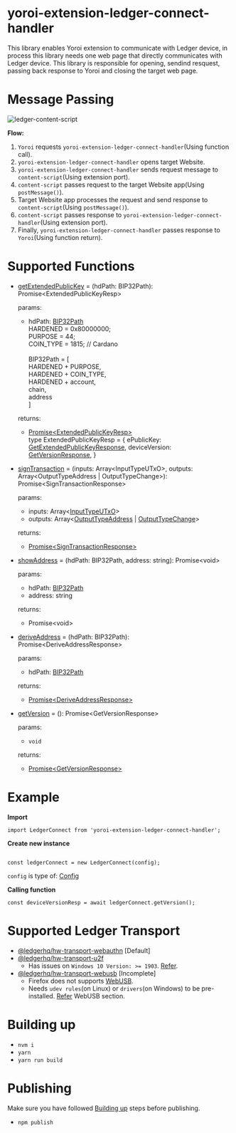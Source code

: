 # yoroi-extension-ledger-connect-handler
This library enables Yoroi extension to communicate with Ledger device, in process this library needs one web page that directly communicates with Ledger device.
This library is responsible for opening, sendind resquest, passing back response to Yoroi and closing the target web page.

# Message Passing
![ledger-content-script](https://user-images.githubusercontent.com/19986226/66384568-f77fff00-e9f9-11e9-9d1d-dfe4b8afc5fc.png)

**Flow:**
1. `Yoroi` requests `yoroi-extension-ledger-connect-handler`(Using function call).
2. `yoroi-extension-ledger-connect-handler` opens target Website.
3. `yoroi-extension-ledger-connect-handler` sends request message to `content-script`(Using extension port).
4. `content-script` passes request to the target Website app(Using `postMessage()`).
5. Target Website app processes the request and send response to `content-script`(Using `postMessage()`).
6. `content-script` passes response to `yoroi-extension-ledger-connect-handler`(Using extension port).
7. Finally, `yoroi-extension-ledger-connect-handler` passes response to `Yoroi`(Using function return).

# Supported Functions
- [getExtendedPublicKey](https://github.com/Emurgo/yoroi-extension-ledger-connect-handler/blob/a130d213ce4bfbb4f51e90d44345d2c32aab825b/src/ledgerConnect.js#L56) = (hdPath: BIP32Path): Promise\<ExtendedPublicKeyResp\>

  params:
  - hdPath: [BIP32Path](https://github.com/cardano-foundation/ledgerjs-hw-app-cardano/blob/ac3ee1345506ab343a7159ebbcec8e616f8ac5d9/src/Ada.js#L38)<br>
  HARDENED = 0x80000000;<br>
  PURPOSE = 44;<br>
  COIN_TYPE = 1815; // Cardano<br><br>
  BIP32Path = [<br>
    HARDENED + PURPOSE,<br>
    HARDENED + COIN_TYPE,<br>
    HARDENED + account,<br>
    chain,<br>
    address<br>
  ]

  returns:
  - [Promise\<ExtendedPublicKeyResp\>](https://github.com/Emurgo/yoroi-extension-ledger-connect-handler/blob/a130d213ce4bfbb4f51e90d44345d2c32aab825b/src/types.js#L39)<br>
  type ExtendedPublicKeyResp = {
    ePublicKey: [GetExtendedPublicKeyResponse](https://github.com/cardano-foundation/ledgerjs-hw-app-cardano/blob/ac3ee1345506ab343a7159ebbcec8e616f8ac5d9/src/Ada.js#L71),
    deviceVersion: [GetVersionResponse](https://github.com/cardano-foundation/ledgerjs-hw-app-cardano/blob/ac3ee1345506ab343a7159ebbcec8e616f8ac5d9/src/Ada.js#L60),
  }

- [signTransaction](https://github.com/Emurgo/yoroi-extension-ledger-connect-handler/blob/a130d213ce4bfbb4f51e90d44345d2c32aab825b/src/ledgerConnect.js#L96) = (inputs: Array\<InputTypeUTxO>, outputs: Array<OutputTypeAddress | OutputTypeChange\>): Promise\<SignTransactionResponse\>

  params:
  - inputs: Array<[InputTypeUTxO](https://github.com/cardano-foundation/ledgerjs-hw-app-cardano/blob/ac3ee1345506ab343a7159ebbcec8e616f8ac5d9/src/Ada.js#L40)>
  - outputs: Array<[OutputTypeAddress](https://github.com/cardano-foundation/ledgerjs-hw-app-cardano/blob/ac3ee1345506ab343a7159ebbcec8e616f8ac5d9/src/Ada.js#L46) | [OutputTypeChange](https://github.com/cardano-foundation/ledgerjs-hw-app-cardano/blob/ac3ee1345506ab343a7159ebbcec8e616f8ac5d9/src/Ada.js#L51)>

  returns:
  - [Promise\<SignTransactionResponse\>](https://github.com/cardano-foundation/ledgerjs-hw-app-cardano/blob/ac3ee1345506ab343a7159ebbcec8e616f8ac5d9/src/Ada.js#L84)

- [showAddress](https://github.com/Emurgo/yoroi-extension-ledger-connect-handler/blob/3c14ffe02e0ba11740b8103d5e20b7cabbbe88db/src/ledgerConnect.js#L95) = (hdPath: BIP32Path, address: string): Promise\<void\>

  params:
  - hdPath: [BIP32Path](https://github.com/cardano-foundation/ledgerjs-hw-app-cardano/blob/ac3ee1345506ab343a7159ebbcec8e616f8ac5d9/src/Ada.js#L38)
  - address: string

  returns:
  - Promise\<void\>

- [deriveAddress](https://github.com/Emurgo/yoroi-extension-ledger-connect-handler/blob/a130d213ce4bfbb4f51e90d44345d2c32aab825b/src/ledgerConnect.js#L115) = (hdPath: BIP32Path): Promise\<DeriveAddressResponse\>

  params:
  - hdPath: [BIP32Path](https://github.com/cardano-foundation/ledgerjs-hw-app-cardano/blob/ac3ee1345506ab343a7159ebbcec8e616f8ac5d9/src/Ada.js#L38)

  returns:
  - [Promise\<DeriveAddressResponse\>](https://github.com/cardano-foundation/ledgerjs-hw-app-cardano/blob/ac3ee1345506ab343a7159ebbcec8e616f8ac5d9/src/Ada.js#L67)

- [getVersion](https://github.com/Emurgo/yoroi-extension-ledger-connect-handler/blob/3c14ffe02e0ba11740b8103d5e20b7cabbbe88db/src/ledgerConnect.js#L132) = (): Promise\<GetVersionResponse\>

  params:
  - `void`

  returns:
  - [Promise\<GetVersionResponse\>](https://github.com/cardano-foundation/ledgerjs-hw-app-cardano/blob/ac3ee1345506ab343a7159ebbcec8e616f8ac5d9/src/Ada.js#L60)

# Example
**Import**
```
import LedgerConnect from 'yoroi-extension-ledger-connect-handler';
```
**Create new instance**
```

const ledgerConnect = new LedgerConnect(config);
```
`config` is type of: [Config](https://github.com/Emurgo/yoroi-extension-ledger-connect-handler/blob/c88151a718c660ef63bbbcd563de452a29861348/src/types.js#L43)

**Calling function**
```
const deviceVersionResp = await ledgerConnect.getVersion();
```

# Supported Ledger Transport
- [@ledgerhq/hw-transport-webauthn](https://www.npmjs.com/package/@ledgerhq/hw-transport-webauthn) [Default]
- [@ledgerhq/hw-transport-u2f](https://www.npmjs.com/package/@ledgerhq/hw-transport-u2f)
  - Has issues on `Windows 10 Version: >= 1903`. [Refer](https://github.com/Emurgo/yoroi-frontend/pull/696).
- [@ledgerhq/hw-transport-webusb](https://www.npmjs.com/package/@ledgerhq/hw-transport-webusb) [Incomplete]
  - Firefox does not supports [WebUSB](https://caniuse.com/#feat=webusb).
  - Needs `udev rules`(on Linux) or `drivers`(on Windows) to be pre-installed. [Refer](https://github.com/Emurgo/yoroi-frontend/pull/696) WebUSB section.

# <a name="building-up">Building up</a>
- `nvm i`
- `yarn`
- `yarn run build`

# Publishing
Make sure you have followed [Building up](#building-up) steps before publishing.
- `npm publish`
